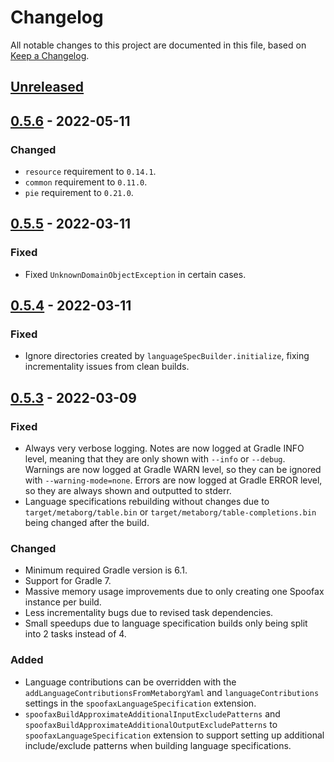 # Changelog
All notable changes to this project are documented in this file, based on [Keep a Changelog](https://keepachangelog.com/en/1.0.0/).


## [Unreleased]


## [0.5.6] - 2022-05-11
### Changed
- `resource` requirement to `0.14.1`.
- `common` requirement to `0.11.0`.
- `pie` requirement to `0.21.0`.


## [0.5.5] - 2022-03-11
### Fixed
- Fixed `UnknownDomainObjectException` in certain cases.


## [0.5.4] - 2022-03-11
### Fixed
- Ignore directories created by `languageSpecBuilder.initialize`, fixing incrementality issues from clean builds.


## [0.5.3] - 2022-03-09
### Fixed
- Always very verbose logging. Notes are now logged at Gradle INFO level, meaning that they are only shown with `--info` or `--debug`. Warnings are now logged at Gradle WARN level, so they can be ignored with `--warning-mode=none`. Errors are now logged at Gradle ERROR level, so they are always shown and outputted to stderr.
- Language specifications rebuilding without changes due to `target/metaborg/table.bin` or `target/metaborg/table-completions.bin` being changed after the build.

### Changed
- Minimum required Gradle version is 6.1.
- Support for Gradle 7.
- Massive memory usage improvements due to only creating one Spoofax instance per build.
- Less incrementality bugs due to revised task dependencies.
- Small speedups due to language specification builds only being split into 2 tasks instead of 4.

### Added
- Language contributions can be overridden with the `addLanguageContributionsFromMetaborgYaml` and `languageContributions` settings in the `spoofaxLanguageSpecification` extension.
- `spoofaxBuildApproximateAdditionalInputExcludePatterns` and `spoofaxBuildApproximateAdditionalOutputExcludePatterns` to `spoofaxLanguageSpecification` extension to support setting up additional include/exclude patterns when building language specifications.


[Unreleased]: https://github.com/metaborg/spoofax.gradle/compare/release-0.5.6...HEAD
[0.5.6]: https://github.com/metaborg/spoofax.gradle/compare/release-0.5.5...release-0.5.6
[0.5.5]: https://github.com/metaborg/spoofax.gradle/compare/release-0.5.4...release-0.5.5
[0.5.4]: https://github.com/metaborg/spoofax.gradle/compare/release-0.5.3...release-0.5.4
[0.5.3]: https://github.com/metaborg/spoofax.gradle/compare/release-0.5.2...release-0.5.3
